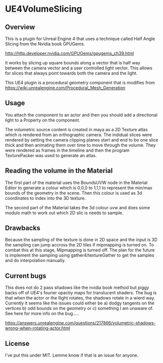 # UE4VolumeSlicing

## Overview

This is a plugin for Unreal Engine 4 that uses a technique called Half Angle Slicing from the Nvidia book GPUGems.

http://http.developer.nvidia.com/GPUGems/gpugems_ch39.html

It works by slicing up square bounds along a vector that is half way between the camera vector and a user controlled light vector. 
This allows for slices that always point towards both the camera and the light.

This UE4 plugin is a procedural geometry component that is modifies from https://wiki.unrealengine.com/Procedural_Mesh_Generation

## Usage

You attach the component to an actor and then you should add a directional light to a Property on the component. 

The volumetric source content is created in maya as a 2D Texture atlas which is rendered from an orthographic camera. 
The indidual slices were rendered by setting the camera clipping planes start and end to be one slice thick and then animating them over time to move through the volume.
They were rendered as frames in the timeline and then the program TexturePacker was used to generate an atlas.

## Reading the volume in the Material

The first part of the material uses the BoundsUVW node in the Material Editor to generate a colour which is 0,0,0 to 1,1,1 to represent the min/max bounds of the geometry in the scene.
Then this colour is used as 3d coordinates to index into the 3D texture.

The second part of the Material takes the 3d colour uvw and does some modulo math to work out which 2D slic is needs to sample.

## Drawbacks

Because the sampling of the texture is done in 2D space and the input is 3D the sampling can jump accross the 2D tiles if mipmapping is turned on. To combat this at this stage, Mipmapping is turned off.
The plan for the future is implement the sampling using gather4/textureGather to get the samples and do interpolation manually.

## Current bugs
This does not do 2 pass shadows like the nvidia book method but piggy backs off of UE4's fourier opactiy maps for translucent shaders. The bug is that when the actor or the llight rotates, the shadows rotate in a wierd way. Currently it seems like the issues could either be a) dodgy tangents on the vertices b) odd bounds on the geometry or c) something I am unaware of. See here for more info on the bug.....

https://answers.unrealengine.com/questions/217866/volumetric-shadows-wrong-when-rotating-actor.html

## License
I've put this under MIT. Lemme know if that is an issue for anyone.
